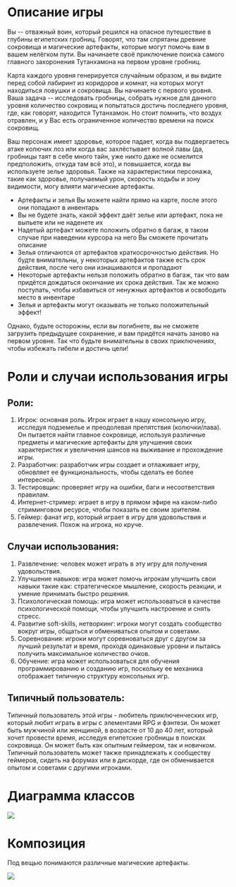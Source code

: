 # Описание игры
Вы -- отважный воин, который решился на опасное путешествие в глубины египетских гробниц. Говорят, что там спрятаны древние сокровища и магические артефакты, которые могут помочь вам в вашем нелёгком пути. Вы начинаете своё приключение поиска самого главного захоронения Тутанхамона на первом уровне гробниц.

Карта каждого уровня генерируется случайным образом, и вы видите перед собой лабиринт из коридоров и комнат, на которых могут находиться ловушки и сокровища. Вы начинаете с первого уровня. Ваша задача -- исследовать гробницы, собрать нужное для данного уровня количество сокровищ и попытаться достичь последнего уровня, где, как говорят, находится Тутанхамон. Но стоит помнить, что воздух отравлен, и у Вас есть ограниченное количество времени на поиск сокровищ.

Ваш персонаж имеет здоровье, которое падает, когда вы подвергаетесь атаке колючих лоз или когда вас захлёстывает волной лавы (да, гробницы таят в себе много тайн, уже никто даже не осмелится предположить, откуда там всё это), и повышается, когда вы используете зелье здоровья. Также на характеристики персонажа, такие как здоровье, получаемый урон, скорость ходьбы и зону видимости, могу влияти магические артефакты.

* Артефакты и зелья Вы можете найти прямо на карте, после этого они попадают в инвентарь
* Вы не будете знать, какой эффект даёт зелье или артефакт, пока не выпьете или не наденете их
* Надетый артефакт можете положить обратно в багаж, в таком случае при наведении курсора на него Вы сможете прочитать описание
* Зелья отличаются от артефактов краткосрочностью действия. Но будте внимательны, у некоторых артефактов также есть срок действия, после чего они изнашиваются и пропадают
* Некоторые артефакты нельзя положить обратно в багаж, так что вам придётся дождаться окончание их срока действия. Так же можно поступать, чтобы избавиться от ненужных артефактов и освободить место в инвентаре
* Зелья и артефакты могут оказывать не только положительный эффект!

Однако, будьте осторожны, если вы погибнете, вы не сможете загрузить предыдущее сохранение, и вам придётся начать заново на первом уровне. Так что будьте внимательны в своих приключениях, чтобы избежать гибели и достичь цели!

# Роли и случаи использования игры

## Роли:
1. Игрок: основная роль. Игрок играет в нашу консольную игру, исследуя подземелье и преодолевая препятствия (колючки/лава). Он пытается найти главное сокровище, используя различные предметы и магические артефакты для улучшения своих характеристик и увеличения шансов на выживание и прохождение игры.
2. Разработчик: разработчик игры создает и отлаживает игру, обновляет ее функциональность, чтобы сделать ее более интересной.
3. Тестировщик: проверяет игру на ошибки, баги и несоответствия правилам.
4. Интернет-стример: играет в игру в прямом эфире на каком-либо стриминговом ресурсе, чтобы показать ее своим зрителям.
5. Геймер: фанат игр, который играет в игру для удовольствия и развлечения. Похож на игрока, но круче.

## Случаи использования:
1. Развлечение: человек может играть в эту игру для получения удовольствия.
2. Улучшение навыков: игра может помочь игрокам улучшить свои навыки такие как: стратегическое мышление, скорость реакции, и умение принимать быстро решения.
3. Психологическая помощь: игра может использоваться в качестве психологической помощи, чтобы улучшить настроение и снять стресс.
4. Развитие soft-skills, нетворкинг: игроки могут создать сообщество вокруг игры, общаться и обмениваться опытом и советами.
5. Соревнования: игроки могут соревноваться друг с другом за лучший результат и время, проходя одинаковые уровни и пытаясь получить максимальное количество очков.
6. Обучение: игра может использоваться для обучения программированию и созданию игр, поскольку ее механика отображает типичную структуру консольных игр.

## Типичный пользователь:
Типичный пользователь этой игры - любитель приключенческих игр, который любит играть в игры с элементами RPG и фэнтези. Он может быть мужчиной или женщиной, в возрасте от 10 до 40 лет, который хочет провести время, исследуя египетские гробницы в поисках сокровища. Он может быть как опытным геймером, так и новичком. Типичный пользователь может также принадлежать к сообществу геймеров, сидеть на форумах или в дискорде, где он обменивается опытом и советами с другими игроками.

# Диаграмма классов

![](https://github.com/LadaNikitina/CLI/blob/hw6/Class_diagram.jpg)

# Композиция
Под вещью понимаются различные магические артефакты.


![](https://github.com/LadaNikitina/CLI/blob/hw6/Диаграмма%20компонент.jpg)
